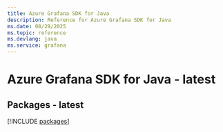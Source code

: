 ```yaml
---
title: Azure Grafana SDK for Java
description: Reference for Azure Grafana SDK for Java
ms.date: 08/29/2025
ms.topic: reference
ms.devlang: java
ms.service: grafana
---
```

# Azure Grafana SDK for Java - latest
## Packages - latest
[!INCLUDE [packages](grafana-index.md)]